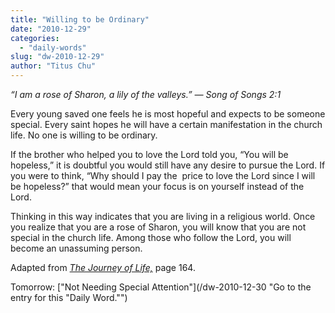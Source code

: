 ```yaml
---
title: "Willing to be Ordinary"
date: "2010-12-29"
categories: 
  - "daily-words"
slug: "dw-2010-12-29"
author: "Titus Chu"
---
```


_“I am a rose of Sharon, a lily of the valleys.” — Song of Songs 2:1_

Every young saved one feels he is most hopeful and expects to be someone special. Every saint hopes he will have a certain manifestation in the church life. No one is willing to be ordinary.

If the brother who helped you to love the Lord told you, “You will be hopeless,” it is doubtful you would still have any desire to pursue the Lord. If you were to think, “Why should I pay the  price to love the Lord since I will be hopeless?” that would mean your focus is on yourself instead of the Lord.

Thinking in this way indicates that you are living in a religious world. Once you realize that you are a rose of Sharon, you will know that you are not special in the church life. Among those who follow the Lord, you will become an unassuming person.

Adapted from _[The Journey of Life,](/book-journey "Go to the listing for this book.")_ page 164.

Tomorrow: ["Not Needing Special Attention"](/dw-2010-12-30 "Go to the entry for this "Daily Word."")

